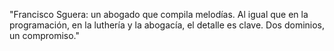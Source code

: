 "Francisco Sguera: un abogado que compila melodías. Al igual que en la programación, en la luthería y la abogacía, el detalle es clave. Dos dominios, un compromiso."
